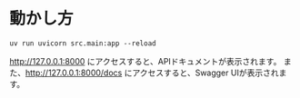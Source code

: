 # 動かし方

```
uv run uvicorn src.main:app --reload
```

http://127.0.0.1:8000 にアクセスすると、APIドキュメントが表示されます。
また、http://127.0.0.1:8000/docs にアクセスすると、Swagger UIが表示されます。
